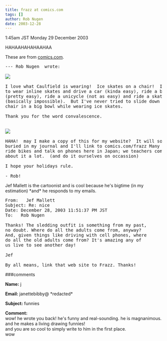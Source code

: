 ```yaml
---
title: frazz at comics.com
tags: []
author: Rob Nugen
date: 2003-12-28
---
```


<p class=date>1:45am JST Monday 29 December 2003</p>

<p>HAHAAHAHAHAAHAA</p>

<p>These are from <a
href="https://www.comics.com/comics/frazz/">comics.com</a>.</p>

<pre>
--- Rob Nugen <rob@robnugen.com> wrote:

<a href="https://www.comics.com/comics/frazz/"><img
src="/images/funny/comics/frazz/frazz_outfit.gif"></a>

I love what Caulfield is wearing!  Ice skates on a chair!  I've tried
to wear inline skates and drive a car (kinda easy), ride a bicycle
(pretty easy), ride a unicycle (not as easy) and ride a skateboard
(basically impossible).  But I've never tried to slide down a hill on
chair in a big bowl while wearing ice skates.

Thank you for the word convalescence.


<a href="https://www.comics.com/comics/frazz/"><img
src="/images/funny/comics/frazz/frazz_cell_phone.gif"></a>

HAHA!  may I make a copy of this for my website?  It will soon be
buried in my journal and I'll link to comics.com/frazz Many people
ride bikes and talk on phones here in Japan; we teachers complain
about it a lot.  (and do it ourselves on occassion)

I hope your holidays rule.

- Rob!
</pre>

<p>Jef Mallett is the cartoonist and is cool because he's bigtime (in
my estimation) *and* he responds to my emails.</p>

<pre>
From:   Jef Mallett
Subject: Re: nice
Date: December 28, 2003 11:51:37 PM JST
To:   Rob Nugen

Thanks! The sledding outfit is something from my past,
no doubt. Where do all the adults come from, anyway?
And, given things like driving with cell phones, where
do all the old adults come from? It's amazing any of
us live to see another day!

Jef

By all means, link that web site to Frazz. Thanks!
</pre>

###comments

<p><b>Name:</b> j

<p><b>Email:</b> janettebibby@ *redacted*

<p><b>Subject:</b> funnies

<p><b>Comment:</b>
<br>wow! he wrote you back!  he's funny and real-sounding. he is magnanimous. and he makes a living drawing funnies! <br>
 and you are so cool to simply write to him in the first place. <br>
wow


